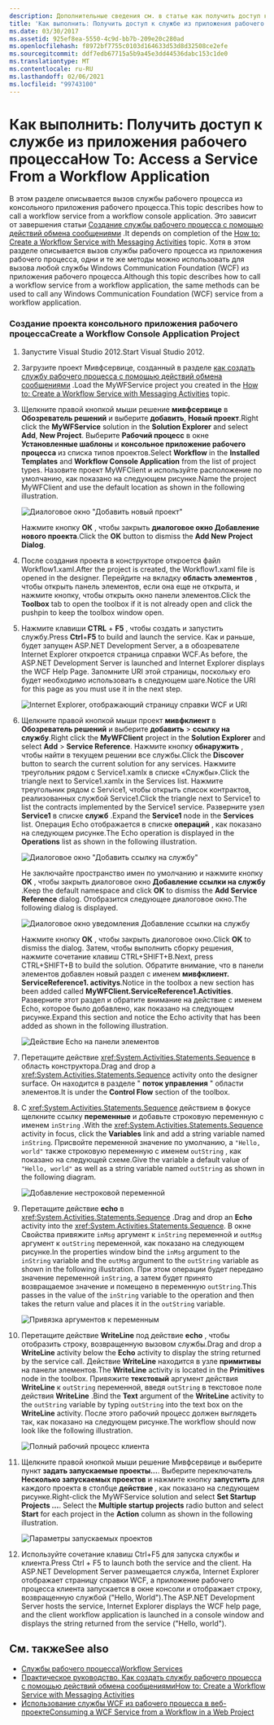 ```yaml
---
description: Дополнительные сведения см. в статье как получить доступ к службе из приложения рабочего процесса.
title: 'Как выполнить: Получить доступ к службе из приложения рабочего процесса'
ms.date: 03/30/2017
ms.assetid: 925ef8ea-5550-4c9d-bb7b-209e20c280ad
ms.openlocfilehash: f8972bf7755c0103d164633d53d8d32508ce2efe
ms.sourcegitcommit: ddf7edb67715a5b9a45e3dd44536dabc153c1de0
ms.translationtype: MT
ms.contentlocale: ru-RU
ms.lasthandoff: 02/06/2021
ms.locfileid: "99743100"
---
```

# <a name="how-to-access-a-service-from-a-workflow-application"></a><span data-ttu-id="916c8-103">Как выполнить: Получить доступ к службе из приложения рабочего процесса</span><span class="sxs-lookup"><span data-stu-id="916c8-103">How To: Access a Service From a Workflow Application</span></span>

<span data-ttu-id="916c8-104">В этом разделе описывается вызов службы рабочего процесса из консольного приложения рабочего процесса.</span><span class="sxs-lookup"><span data-stu-id="916c8-104">This topic describes how to call a workflow service from a workflow console application.</span></span> <span data-ttu-id="916c8-105">Это зависит от завершения статьи [Создание службы рабочего процесса с помощью действий обмена сообщениями](how-to-create-a-workflow-service-with-messaging-activities.md) .</span><span class="sxs-lookup"><span data-stu-id="916c8-105">It depends on completion of the [How to: Create a Workflow Service with Messaging Activities](how-to-create-a-workflow-service-with-messaging-activities.md) topic.</span></span> <span data-ttu-id="916c8-106">Хотя в этом разделе описывается вызов службы рабочего процесса из приложения рабочего процесса, одни и те же методы можно использовать для вызова любой службы Windows Communication Foundation (WCF) из приложения рабочего процесса.</span><span class="sxs-lookup"><span data-stu-id="916c8-106">Although this topic describes how to call a workflow service from a workflow application, the same methods can be used to call any Windows Communication Foundation (WCF) service from a workflow application.</span></span>

### <a name="create-a-workflow-console-application-project"></a><span data-ttu-id="916c8-107">Создание проекта консольного приложения рабочего процесса</span><span class="sxs-lookup"><span data-stu-id="916c8-107">Create a Workflow Console Application Project</span></span>

1. <span data-ttu-id="916c8-108">Запустите Visual Studio 2012.</span><span class="sxs-lookup"><span data-stu-id="916c8-108">Start Visual Studio 2012.</span></span>

2. <span data-ttu-id="916c8-109">Загрузите проект Мивфсервице, созданный в разделе [как создать службу рабочего процесса с помощью действий обмена сообщениями](how-to-create-a-workflow-service-with-messaging-activities.md) .</span><span class="sxs-lookup"><span data-stu-id="916c8-109">Load the MyWFService project you created in the [How to: Create a Workflow Service with Messaging Activities](how-to-create-a-workflow-service-with-messaging-activities.md) topic.</span></span>

3. <span data-ttu-id="916c8-110">Щелкните правой кнопкой мыши решение **мивфсервице** в **Обозреватель решений** и выберите **добавить**, **Новый проект**.</span><span class="sxs-lookup"><span data-stu-id="916c8-110">Right click the **MyWFService** solution in the **Solution Explorer** and select **Add**, **New Project**.</span></span> <span data-ttu-id="916c8-111">Выберите **Рабочий процесс** в окне **Установленные шаблоны** и **консольное приложение рабочего процесса** из списка типов проектов.</span><span class="sxs-lookup"><span data-stu-id="916c8-111">Select **Workflow** in the **Installed Templates** and **Workflow Console Application** from the list of project types.</span></span> <span data-ttu-id="916c8-112">Назовите проект MyWFClient и используйте расположение по умолчанию, как показано на следующем рисунке.</span><span class="sxs-lookup"><span data-stu-id="916c8-112">Name the project MyWFClient and use the default location as shown in the following illustration.</span></span>

     ![Диалоговое окно "Добавить новый проект"](./media/how-to-access-a-service-from-a-workflow-application/add-new-project-dialog.jpg)

     <span data-ttu-id="916c8-114">Нажмите кнопку **ОК** , чтобы закрыть **диалоговое окно Добавление нового проекта**.</span><span class="sxs-lookup"><span data-stu-id="916c8-114">Click the **OK** button to dismiss the **Add New Project Dialog**.</span></span>

4. <span data-ttu-id="916c8-115">После создания проекта в конструкторе откроется файл Workflow1.xaml.</span><span class="sxs-lookup"><span data-stu-id="916c8-115">After the project is created, the Workflow1.xaml file is opened in the designer.</span></span> <span data-ttu-id="916c8-116">Перейдите на вкладку **область элементов** , чтобы открыть панель элементов, если она еще не открыта, и нажмите кнопку, чтобы открыть окно панели элементов.</span><span class="sxs-lookup"><span data-stu-id="916c8-116">Click the **Toolbox** tab to open the toolbox if it is not already open and click the pushpin to keep the toolbox window open.</span></span>

5. <span data-ttu-id="916c8-117">Нажмите клавиши **CTRL** + **F5** , чтобы создать и запустить службу.</span><span class="sxs-lookup"><span data-stu-id="916c8-117">Press **Ctrl**+**F5** to build and launch the service.</span></span> <span data-ttu-id="916c8-118">Как и раньше, будет запущен ASP.NET Development Server, а в обозревателе Internet Explorer откроется страница справки WCF.</span><span class="sxs-lookup"><span data-stu-id="916c8-118">As before, the ASP.NET Development Server is launched and Internet Explorer displays the WCF Help Page.</span></span> <span data-ttu-id="916c8-119">Запомните URI этой страницы, поскольку его будет необходимо использовать в следующем шаге.</span><span class="sxs-lookup"><span data-stu-id="916c8-119">Notice the URI for this page as you must use it in the next step.</span></span>

     ![Internet Explorer, отображающий страницу справки WCF и URI](./media/how-to-access-a-service-from-a-workflow-application/ie-wcf-help-page-uri.jpg)

6. <span data-ttu-id="916c8-121">Щелкните правой кнопкой мыши проект **мивфклиент** в **Обозреватель решений** и выберите **добавить**  >  **ссылку на службу**.</span><span class="sxs-lookup"><span data-stu-id="916c8-121">Right click the **MyWFClient** project in the **Solution Explorer** and select **Add** > **Service Reference**.</span></span> <span data-ttu-id="916c8-122">Нажмите кнопку **обнаружить** , чтобы найти в текущем решении все службы.</span><span class="sxs-lookup"><span data-stu-id="916c8-122">Click the **Discover** button to search the current solution for any services.</span></span> <span data-ttu-id="916c8-123">Нажмите треугольник рядом с Service1.xamlx в списке «Службы».</span><span class="sxs-lookup"><span data-stu-id="916c8-123">Click the triangle next to Service1.xamlx in the Services list.</span></span> <span data-ttu-id="916c8-124">Нажмите треугольник рядом с Service1, чтобы открыть список контрактов, реализованных службой Service1.</span><span class="sxs-lookup"><span data-stu-id="916c8-124">Click the triangle next to Service1 to list the contracts implemented by the Service1 service.</span></span> <span data-ttu-id="916c8-125">Разверните узел **Service1** в списке **служб** .</span><span class="sxs-lookup"><span data-stu-id="916c8-125">Expand the **Service1** node in the **Services** list.</span></span> <span data-ttu-id="916c8-126">Операция Echo отображается в списке **операций** , как показано на следующем рисунке.</span><span class="sxs-lookup"><span data-stu-id="916c8-126">The Echo operation is displayed in the **Operations** list as shown in the following illustration.</span></span>

     ![Диалоговое окно "Добавить ссылку на службу"](./media/how-to-access-a-service-from-a-workflow-application/add-service-reference.jpg)

     <span data-ttu-id="916c8-128">Не заключайте пространство имен по умолчанию и нажмите кнопку **ОК** , чтобы закрыть диалоговое окно **Добавление ссылки на службу** .</span><span class="sxs-lookup"><span data-stu-id="916c8-128">Keep the default namespace and click **OK** to dismiss the **Add Service Reference** dialog.</span></span> <span data-ttu-id="916c8-129">Отобразится следующее диалоговое окно.</span><span class="sxs-lookup"><span data-stu-id="916c8-129">The following dialog is displayed.</span></span>

     ![Диалоговое окно уведомления Добавление ссылки на службу](./media/how-to-access-a-service-from-a-workflow-application/add-service-reference-dialog.jpg)

     <span data-ttu-id="916c8-131">Нажмите кнопку **ОК** , чтобы закрыть диалоговое окно.</span><span class="sxs-lookup"><span data-stu-id="916c8-131">Click **OK** to dismiss the dialog.</span></span> <span data-ttu-id="916c8-132">Затем, чтобы выполнить сборку решения, нажмите сочетание клавиш CTRL+SHIFT+B.</span><span class="sxs-lookup"><span data-stu-id="916c8-132">Next, press CTRL+SHIFT+B to build the solution.</span></span> <span data-ttu-id="916c8-133">Обратите внимание, что в панели элементов добавлен новый раздел с именем **мивфклиент. ServiceReference1. activitys**.</span><span class="sxs-lookup"><span data-stu-id="916c8-133">Notice in the toolbox a new section has been added called **MyWFClient.ServiceReference1.Activities**.</span></span> <span data-ttu-id="916c8-134">Разверните этот раздел и обратите внимание на действие с именем Echo, которое было добавлено, как показано на следующем рисунке.</span><span class="sxs-lookup"><span data-stu-id="916c8-134">Expand this section and notice the Echo activity that has been added as shown in the following illustration.</span></span>

     ![Действие Echo на панели элементов](./media/how-to-access-a-service-from-a-workflow-application/echo-activity-toolbox.jpg)

7. <span data-ttu-id="916c8-136">Перетащите действие <xref:System.Activities.Statements.Sequence> в область конструктора.</span><span class="sxs-lookup"><span data-stu-id="916c8-136">Drag and drop a <xref:System.Activities.Statements.Sequence> activity onto the designer surface.</span></span> <span data-ttu-id="916c8-137">Он находится в разделе " **поток управления** " области элементов.</span><span class="sxs-lookup"><span data-stu-id="916c8-137">It is under the **Control Flow** section of the toolbox.</span></span>

8. <span data-ttu-id="916c8-138">С <xref:System.Activities.Statements.Sequence> действием в фокусе щелкните ссылку **переменные** и добавьте строковую переменную с именем `inString` .</span><span class="sxs-lookup"><span data-stu-id="916c8-138">With the <xref:System.Activities.Statements.Sequence> activity in focus, click the **Variables** link and add a string variable named `inString`.</span></span> <span data-ttu-id="916c8-139">Присвойте переменной значение по умолчанию, а `"Hello, world"` также строковую переменную с именем `outString` , как показано на следующей схеме.</span><span class="sxs-lookup"><span data-stu-id="916c8-139">Give the variable a default value of `"Hello, world"` as well as a string variable named `outString` as shown in the following diagram.</span></span>

     ![Добавление нестроковой переменной](./media/how-to-access-a-service-from-a-workflow-application/add-instring-variable.jpg)

9. <span data-ttu-id="916c8-141">Перетащите действие **echo** в <xref:System.Activities.Statements.Sequence> .</span><span class="sxs-lookup"><span data-stu-id="916c8-141">Drag and drop an **Echo** activity into the <xref:System.Activities.Statements.Sequence>.</span></span> <span data-ttu-id="916c8-142">В окне Свойства привяжите `inMsg` аргумент к `inString` переменной и `outMsg` аргумент к `outString` переменной, как показано на следующем рисунке.</span><span class="sxs-lookup"><span data-stu-id="916c8-142">In the properties window bind the `inMsg` argument to the `inString` variable and the `outMsg` argument to the `outString` variable as shown in the following illustration.</span></span> <span data-ttu-id="916c8-143">При этом операции будет передано значение переменной `inString`, а затем будет принято возвращаемое значение и помещено в переменную `outString`.</span><span class="sxs-lookup"><span data-stu-id="916c8-143">This passes in the value of the `inString` variable to the operation and then takes the return value and places it in the `outString` variable.</span></span>

     ![Привязка аргументов к переменным](./media/how-to-access-a-service-from-a-workflow-application/bind-arguments-variables.jpg)

10. <span data-ttu-id="916c8-145">Перетащите действие **WriteLine** под действие **echo** , чтобы отобразить строку, возвращенную вызовом службы.</span><span class="sxs-lookup"><span data-stu-id="916c8-145">Drag and drop a **WriteLine** activity below the **Echo** activity to display the string returned by the service call.</span></span> <span data-ttu-id="916c8-146">Действие **WriteLine** находится в узле **примитивы** на панели элементов.</span><span class="sxs-lookup"><span data-stu-id="916c8-146">The **WriteLine** activity is located in the **Primitives** node in the toolbox.</span></span> <span data-ttu-id="916c8-147">Привяжите **текстовый** аргумент действия **WriteLine** к `outString` переменной, введя `outString` в текстовое поле действия **WriteLine** .</span><span class="sxs-lookup"><span data-stu-id="916c8-147">Bind the **Text** argument of the **WriteLine** activity to the `outString` variable by typing `outString` into the text box on the **WriteLine** activity.</span></span> <span data-ttu-id="916c8-148">После этого рабочий процесс должен выглядеть так, как показано на следующем рисунке.</span><span class="sxs-lookup"><span data-stu-id="916c8-148">The workflow should now look like the following illustration.</span></span>

     ![Полный рабочий процесс клиента](./media/how-to-access-a-service-from-a-workflow-application/complete-client-workflow.jpg)

11. <span data-ttu-id="916c8-150">Щелкните правой кнопкой мыши решение Мивфсервице и выберите пункт **задать запускаемые проекты...**. Выберите переключатель **Несколько запускаемых проектов** и нажмите кнопку **запустить** для каждого проекта в столбце **действие** , как показано на следующем рисунке.</span><span class="sxs-lookup"><span data-stu-id="916c8-150">Right-click the MyWFService solution and select **Set Startup Projects ...**. Select the **Multiple startup projects** radio button and select **Start** for each project in the **Action** column as shown in the following illustration.</span></span>

     ![Параметры запускаемых проектов](./media/how-to-access-a-service-from-a-workflow-application/startup-project-options.jpg)

12. <span data-ttu-id="916c8-152">Используйте сочетание клавиш Ctrl+F5 для запуска службы и клиента.</span><span class="sxs-lookup"><span data-stu-id="916c8-152">Press Ctrl + F5 to launch both the service and the client.</span></span> <span data-ttu-id="916c8-153">На ASP.NET Development Server размещается служба, Internet Explorer отображает страницу справки WCF, а приложение рабочего процесса клиента запускается в окне консоли и отображает строку, возвращенную службой ("Hello, World").</span><span class="sxs-lookup"><span data-stu-id="916c8-153">The ASP.NET Development Server hosts the service, Internet Explorer displays the WCF help page, and the client workflow application is launched in a console window and displays the string returned from the service ("Hello, world").</span></span>

## <a name="see-also"></a><span data-ttu-id="916c8-154">См. также</span><span class="sxs-lookup"><span data-stu-id="916c8-154">See also</span></span>

- [<span data-ttu-id="916c8-155">Службы рабочего процесса</span><span class="sxs-lookup"><span data-stu-id="916c8-155">Workflow Services</span></span>](workflow-services.md)
- [<span data-ttu-id="916c8-156">Практическое руководство. Как создать службу рабочего процесса с помощью действий обмена сообщениями</span><span class="sxs-lookup"><span data-stu-id="916c8-156">How to: Create a Workflow Service with Messaging Activities</span></span>](how-to-create-a-workflow-service-with-messaging-activities.md)
- [<span data-ttu-id="916c8-157">Использование службы WCF из рабочего процесса в веб-проекте</span><span class="sxs-lookup"><span data-stu-id="916c8-157">Consuming a WCF Service from a Workflow in a Web Project</span></span>](/archive/blogs/endpoint/how-to-consume-a-wcf-service-from-a-wf4-workflow)
